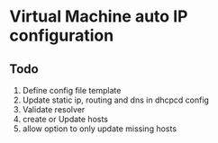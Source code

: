 # Virtual Machine auto IP configuration

## Todo
1. Define config file template
2. Update static ip, routing and dns in dhcpcd config
3. Validate resolver
4. create or Update hosts
5. allow option to only update missing hosts
